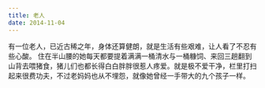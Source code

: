 ```yaml
---
title: 老人
date: 2014-11-04
---
```


有一位老人，已近古稀之年，身体还算健朗，就是生活有些艰难，让人看了不忍有些心酸。<!--more-->
住在半山腰的她每天都要提着满满一桶清水与一桶糠饲、来回三趟翻到山背去喂猪食，猪儿们也都长得白白胖胖很惹人疼爱。就是极不爱干净，栏里打扫起来很费功夫，不过老妈妈也从不埋怨，就像她曾经一手带大的九个孩子一样。
